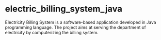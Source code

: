 # electric_billing_system_java
Electricity Billing System is a software-based application developed in Java programming language. The project aims at serving the department of electricity by computerizing the billing system.
